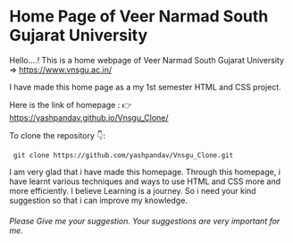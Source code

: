 # Home Page of Veer Narmad South Gujarat University 
Hello....!
This is a home webpage of Veer Narmad South Gujarat University => https://www.vnsgu.ac.in/ 

I have made this home page as a my 1st semester HTML and CSS project.

Here is the link of homepage :
👉 https://yashpandav.github.io/Vnsgu_Clone/

To clone the repository 👇:

     git clone https://github.com/yashpandav/Vnsgu_Clone.git

I am very glad that i have made this homepage. Through this homepage, i have learnt various techniques and ways to use HTML and CSS more and more efficiently. I believe Learning is a journey. So i need your kind suggestion so that i can improve my knowledge.
###### Please Give me your suggestion. Your suggestions are very important for me.
